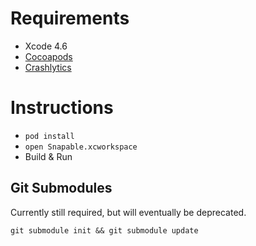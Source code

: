 # Requirements #

* Xcode 4.6
* [Cocoapods](https://github.com/CocoaPods/CocoaPods)
* [Crashlytics](http://crashlytics.com/)

# Instructions #

* `pod install`
* `open Snapable.xcworkspace`
* Build & Run

## Git Submodules ##

Currently still required, but will eventually be deprecated.

    git submodule init && git submodule update